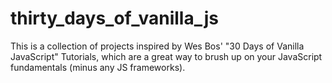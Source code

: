 # thirty_days_of_vanilla_js
This is a collection of projects inspired by Wes Bos' "30 Days of Vanilla JavaScript" Tutorials, which are a great way to brush up on your JavaScript fundamentals (minus any JS frameworks).
